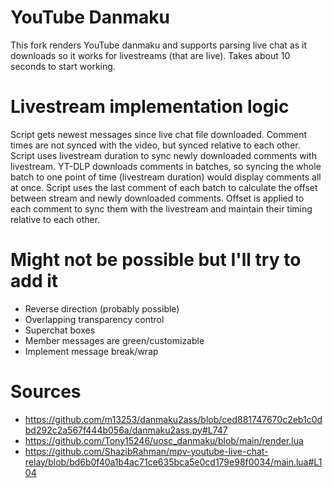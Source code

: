 # YouTube Danmaku
This fork renders YouTube danmaku and supports parsing live chat as it downloads so it works for livestreams (that are live).
Takes about 10 seconds to start working.

# Livestream implementation logic
Script gets newest messages since live chat file downloaded. Comment times are not synced with the video, but synced relative to each other. Script uses livestream duration to sync newly downloaded comments with livestream. YT-DLP downloads comments in batches, so syncing the whole batch to one point of time (livestream duration) would display comments all at once. Script uses the last comment of each batch to calculate the offset between stream and newly downloaded comments. Offset is applied to each comment to sync them with the livestream and maintain their timing relative to each other.

# Might not be possible but I'll try to add it
- Reverse direction (probably possible)
- Overlapping transparency control
- Superchat boxes
- Member messages are green/customizable
- Implement message break/wrap

# Sources
- https://github.com/m13253/danmaku2ass/blob/ced881747670c2eb1c0dbd292c2a567f444b056a/danmaku2ass.py#L747
- https://github.com/Tony15246/uosc_danmaku/blob/main/render.lua
- https://github.com/ShazibRahman/mpv-youtube-live-chat-relay/blob/bd6b0f40a1b4ac71ce635bca5e0cd179e98f0034/main.lua#L104
